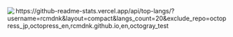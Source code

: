 <a href="https://github.com/anuraghazra/github-readme-stats">
  <img align="left" src="https://github-readme-stats.vercel.app/api?username=shige-ywyw&count_private=true&show_icons=true" />
</a>
<!-- <a href="https://github.com/anuraghazra/github-readme-stats"> -->
  https://github-readme-stats.vercel.app/api/top-langs/?username=rcmdnk&layout=compact&langs_count=20&exclude_repo=octopress_jp,octopress_en,rcmdnk.github.io,en,octogray_test
<!--   <img align="left" src="https://github-readme-stats.vercel.app/api/top-langs/?username=shige-ywyw" /> -->
<!-- </a> -->
